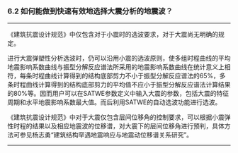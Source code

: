 ﻿### 6.2  如何能做到快速有效地选择大震分析的地震波？
---

《建筑抗震设计规范》中仅包含对于小震时的选波要求，对于大震尚无明确的规定。


进行大震弹塑性分析选波时，仍可以沿用小震的选波原则，使多组时程曲线的平均地震影响系数曲线与振型分解反应谱法所采用的地震影响系数曲线在统计意义上相符，每条时程曲线计算得到的结构底部剪力不小于振型分解反应谱法的65%，多条时程曲线计算得到的结构底部剪力的平均值不应小于振型分解反应谱法计算结果的80%等。因而用户可以在SATWE参数定义中输入大震的参数，包括大震的特征周期和水平地震影响系数最大值。而后利用SATWE的自动选波功能进行选波。


《建筑抗震设计规范》中对于大震仅包含层间位移角的控制要求，可以根据小震弹性时程的结果以及相应地震波的位移谱，对大震下的层间位移角进行预判，具体方法可参见杨志勇“建筑结构罕遇地震响应与地震动位移谱关系研究”。


---
